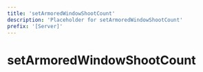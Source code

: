 ```yaml
---
title: 'setArmoredWindowShootCount'
description: 'Placeholder for setArmoredWindowShootCount'
prefix: '[Server]'
---
```


# setArmoredWindowShootCount
